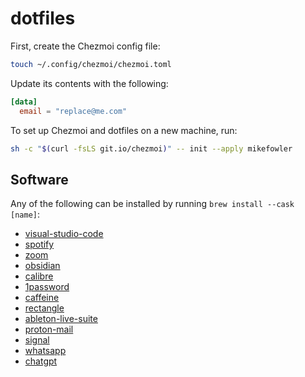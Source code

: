 # dotfiles

First, create the Chezmoi config file:

```bash
touch ~/.config/chezmoi/chezmoi.toml
```

Update its contents with the following:

```toml
[data]
  email = "replace@me.com"
```

To set up Chezmoi and dotfiles on a new machine, run:

```bash
sh -c "$(curl -fsLS git.io/chezmoi)" -- init --apply mikefowler
```

## Software

Any of the following can be installed by running `brew install --cask [name]`:

- [visual-studio-code](https://code.visualstudio.com/)
- [spotify](http://spotify.com/)
- [zoom](https://zoom.us/)
- [obsidian](https://obsidian.md/)
- [calibre](https://calibre-ebook.com/)
- [1password](https://1password.com/)
- [caffeine](https://intelliscapesolutions.com/apps/caffeine)
- [rectangle](https://rectangleapp.com/)
- [ableton-live-suite](https://www.ableton.com)
- [proton-mail](https://proton.me)
- [signal](https://signal.org)
- [whatsapp](https://whatsapp.com)
- [chatgpt](https://chatgpt.com/)

